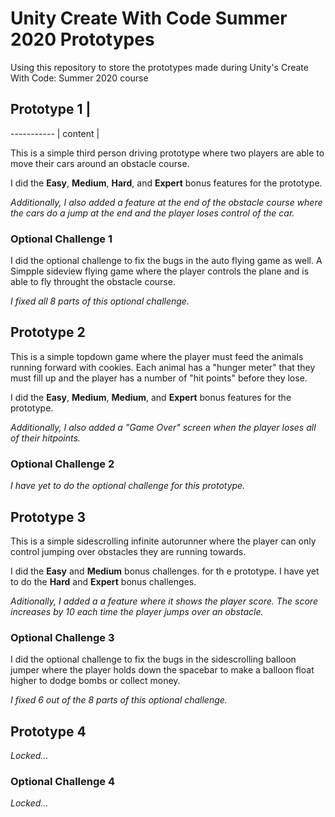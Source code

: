 # Unity Create With Code Summer 2020 Prototypes

Using this repository to store the prototypes made during Unity's Create With Code: Summer 2020 course

## Prototype 1 |
----------- |
content |

This is a simple third person driving prototype where two players are able to move their cars around an obstacle course. 

I did the <b>Easy</b>, <b>Medium</b>, <b>Hard</b>, and <b>Expert</b> bonus features for the prototype.

<i>Additionally, I also added a feature at the end of the obstacle course where the cars do a jump at the end and the player loses control of the car. </i>

### Optional Challenge 1 

I did the optional challenge to fix the bugs in the auto flying game as well. A Simpple sideview flying game where the player controls the plane and is able to fly throught the obstacle course. 

<i>I fixed all 8 parts of this optional challenge. </i>

## Prototype 2 
This is a simple topdown game where the player must feed the animals running forward with cookies. Each animal has a "hunger meter" that they must fill up and the player has a number of "hit points" before they lose. 

I did the <b>Easy</b>, <b>Medium</b>, <b>Medium</b>, and <b>Expert</b> bonus features for the prototype. 

<i>Additionally, I also added a "Game Over" screen when the player loses all of their hitpoints. </i>

### Optional Challenge 2 

<i>I have yet to do the optional challenge for this prototype. </i>

## Prototype 3 
This is a simple sidescrolling infinite autorunner where the player can only control jumping over obstacles they are running towards. 

I did the <b>Easy</b> and <b>Medium</b> bonus challenges. for th e prototype. I have yet to do the <b>Hard</b> and <b>Expert</b> bonus challenges. 

<i> Aditionally, I added a a feature where it shows the player score. The score increases by 10 each time the player jumps over an obstacle. </i>

### Optional Challenge 3 

I did the optional challenge to fix the bugs in the sidescrolling balloon jumper where the player holds down the spacebar to make a balloon float higher to dodge bombs or collect money. 

<i>I fixed 6 out of the 8 parts of this optional challenge. </i>

## Prototype 4 
<i>Locked... </i>

### Optional Challenge 4 
<i>Locked... </i>